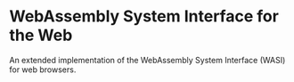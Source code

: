 WebAssembly System Interface for the Web
========================================
An extended implementation of the WebAssembly System Interface (WASI) for web browsers.

